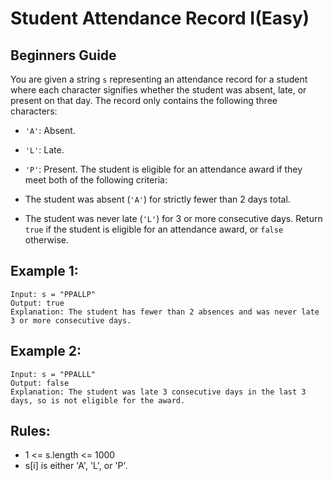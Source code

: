 # Student Attendance Record I(Easy)

## Beginners Guide

You are given a string `s` representing an attendance record for a student where each character signifies whether the student was absent, late, or present on that day. The record only contains the following three characters:

* `'A'`: Absent.
* `'L'`: Late.
* `'P'`: Present.
The student is eligible for an attendance award if they meet both of the following criteria:

* The student was absent (`'A'`) for strictly fewer than 2 days total.
* The student was never late (`'L'`) for 3 or more consecutive days.
Return `true` if the student is eligible for an attendance award, or `false` otherwise.

Example 1:
---
```go=
Input: s = "PPALLP"
Output: true
Explanation: The student has fewer than 2 absences and was never late 3 or more consecutive days.
```

Example 2:
---
```go=
Input: s = "PPALLL"
Output: false
Explanation: The student was late 3 consecutive days in the last 3 days, so is not eligible for the award.
```

Rules:
---
* 1 <= s.length <= 1000
* s[i] is either 'A', 'L', or 'P'.